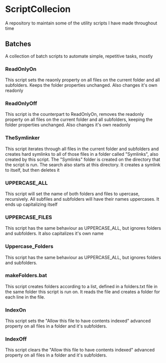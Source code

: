 # ScriptCollecion
A repository to maintain some of the utility scripts I have made throughout time

## Batches
A collection of batch scripts to automate simple, repetitive tasks, mostly

### ReadOnlyOn
This script sets the reaonly property on all files on the current folder and all subfolders. Keeps the folder properties unchanged. Also changes it's own readonly

### ReadOnlyOff
This script is the counterpart to ReadOnlyOn, removes the readonly property on all files on the current folder and all subfolders, keeping the folder properties unchanged. Also changes it's own readonly

### TheSymlinker
This script iterates through all files in the current folder and subfolders and creates hard symlinks to all of those files in a folder called "Symlinks", also created by this script. The "Symlinks" folder is created on the directory that the script is run. The search also starts at this directory. It creates a symlink to itself, but then deletes it

### UPPERCASE_ALL
This script will set the name of both folders and files to upercase, recursively. All subfiles and subfolders will have their names uppercases. It ends up capitalizing itself

### UPPERCASE_FILES
This script has the same behaviour as UPPERCASE_ALL, but ignores folders and subfolders. It also capitalizes it's own name

### Uppercase_Folders
This script has the same behaviour as UPPERCASE_ALL, but ignores folders and subfolders.

### makeFolders.bat
This script creates folders according to a list, defined in a folders.txt file in the same folder this script is run on. It reads the file and creates a folder for each line in the file.

### IndexOn
This script sets the "Allow this file to have contents indexed" advanced property on all files in a folder and it's subfolders.

### IndexOff
This script clears the "Allow this file to have contents indexed" advanced property on all files in a folder and it's subfolders.
